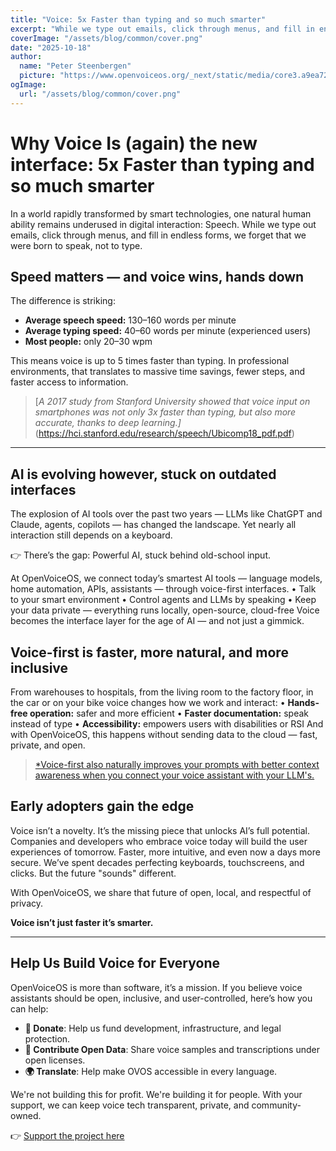 ```yaml
---
title: "Voice: 5x Faster than typing and so much smarter"
excerpt: "While we type out emails, click through menus, and fill in endless forms, we forget that we were born to speak, not to type"
coverImage: "/assets/blog/common/cover.png"
date: "2025-10-18"
author:
  name: "Peter Steenbergen"
  picture: "https://www.openvoiceos.org/_next/static/media/core3.a9ea7286.jpeg"
ogImage:
  url: "/assets/blog/common/cover.png"
---
```


# Why Voice Is (again) the new interface: 5x Faster than typing and so much smarter

In a world rapidly transformed by smart technologies, one natural human ability remains underused in digital interaction: Speech. While we type out emails, click through menus, and fill in endless forms, we forget that we were born to speak, not to type.

## Speed matters — and voice wins, hands down

The difference is striking:

- **Average speech speed:** 130–160 words per minute
- **Average typing speed:** 40–60 words per minute (experienced users)
- **Most people:** only 20–30 wpm

This means voice is up to 5 times faster than typing. In professional environments, that translates to massive time savings, fewer steps, and faster access to information.

> [*A 2017 study from Stanford University showed that voice input on smartphones was not only 3x faster than typing, but also more accurate, thanks to deep learning.]*(https://hci.stanford.edu/research/speech/Ubicomp18_pdf.pdf)

---

## AI is evolving however, stuck on outdated interfaces

The explosion of AI tools over the past two years — LLMs like ChatGPT and Claude, agents, copilots — has changed the landscape. Yet nearly all interaction still depends on a keyboard.

👉 There’s the gap: Powerful AI, stuck behind old-school input.

At OpenVoiceOS, we connect today’s smartest AI tools — language models, home automation, APIs, assistants — through voice-first interfaces.
•	Talk to your smart environment
•	Control agents and LLMs by speaking
•	Keep your data private — everything runs locally, open-source, cloud-free
Voice becomes the interface layer for the age of AI — and not just a gimmick.

## Voice-first is faster, more natural, and more inclusive

From warehouses to hospitals, from the living room to the factory floor, in the car or on your bike voice changes how we work and interact:
•	**Hands-free operation:** safer and more efficient
•	**Faster documentation:** speak instead of type
•	**Accessibility:** empowers users with disabilities or RSI
And with OpenVoiceOS, this happens without sending data to the cloud — fast, private, and open.

> [*Voice-first also naturally improves your prompts with better context awareness when you connect your voice assistant with your LLM's.](https://www.ai.nl/insights/waarom-spreken-beter-werkt-dan-schrijven-bij-ai-prompts)

## Early adopters gain the edge

Voice isn’t a novelty. It’s the missing piece that unlocks AI’s full potential. Companies and developers who embrace voice today will build the user experiences of tomorrow. Faster, more intuitive, and even now a days more secure.
We’ve spent decades perfecting keyboards, touchscreens, and clicks. But the future "sounds" different.

With OpenVoiceOS, we share that future of open, local, and respectful of privacy. 

**Voice isn’t just faster it’s smarter.**

---

## Help Us Build Voice for Everyone

OpenVoiceOS is more than software, it’s a mission. If you believe voice assistants should be open, inclusive, and user-controlled, here’s how you can help:

- **💸 Donate**: Help us fund development, infrastructure, and legal protection.
- **📣 Contribute Open Data**: Share voice samples and transcriptions under open licenses.
- **🌍 Translate**: Help make OVOS accessible in every language.

We're not building this for profit. We're building it for people. With your support, we can keep voice tech transparent, private, and community-owned.

👉 [Support the project here](https://www.openvoiceos.org/contribution)
